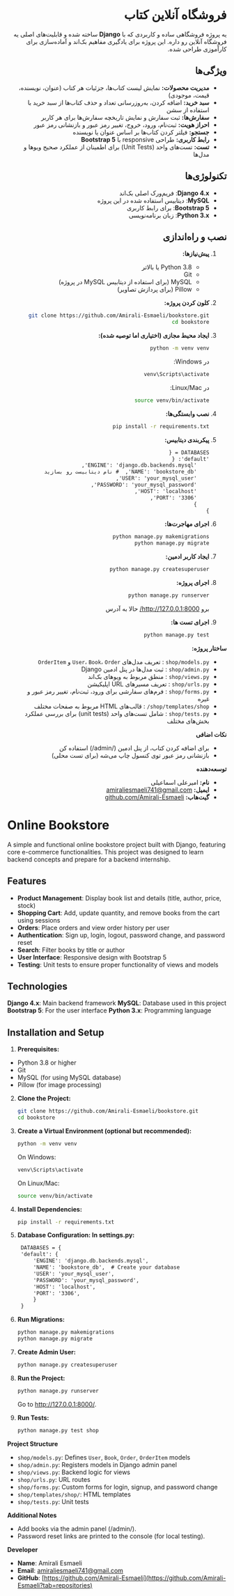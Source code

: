 <div dir="rtl">

# فروشگاه آنلاین کتاب
یه پروژه فروشگاهی ساده و کاربردی که با **Django** ساخته شده و قابلیت‌های اصلی یه فروشگاه آنلاین رو داره. این پروژه برای یادگیری مفاهیم بک‌اند و آماده‌سازی برای کارآموزی طراحی شده.

## ویژگی‌ها
- **مدیریت محصولات:** نمایش لیست کتاب‌ها، جزئیات هر کتاب (عنوان، نویسنده، قیمت، موجودی)
- **سبد خرید:** اضافه کردن، به‌روزرسانی تعداد و حذف کتاب‌ها از سبد خرید با استفاده از سشن
- **سفارش‌ها:** ثبت سفارش و نمایش تاریخچه سفارش‌ها برای هر کاربر
- **احراز هویت:** ثبت‌نام، ورود، خروج، تغییر رمز عبور و بازنشانی رمز عبور
- **جستجو:** فیلتر کردن کتاب‌ها بر اساس عنوان یا نویسنده
- **رابط کاربری:** طراحی responsive با **Bootstrap 5**
- **تست:** تست‌های واحد (Unit Tests) برای اطمینان از عملکرد صحیح ویوها و مدل‌ها

## تکنولوژی‌ها
- **Django 4.x**: فریم‌ورک اصلی بک‌اند
- **MySQL**: دیتابیس استفاده شده در این پروژه
- **Bootstrap 5**: برای رابط کاربری
- **Python 3.x**: زبان برنامه‌نویسی

## نصب و راه‌اندازی
1. **پیش‌نیازها:**
   - Python 3.8 یا بالاتر
   - Git
   - MySQL (برای استفاده از دیتابیس MySQL در پروژه)
   - Pillow (برای پردازش تصاویر)

2. **کلون کردن پروژه:**
   ```bash
   git clone https://github.com/Amirali-Esmaeli/bookstore.git
   cd bookstore

3. **ایجاد محیط مجازی (اختیاری اما توصیه شده):**
    ```bash
    python -m venv venv
    ```
    در Windows:
    ```cmd
    venv\Scripts\activate
    ```
    در Linux/Mac:
    ```bash
    source venv/bin/activate
    ```

4. **نصب وابستگی‌ها:**
    ```bash
    pip install -r requirements.txt
    ```

5. **پیکربندی دیتابیس:**
    ```cmd
    DATABASES = {
    'default': {
        'ENGINE': 'django.db.backends.mysql',
        'NAME': 'bookstore_db',  # نام دیتابیست رو بسازید
        'USER': 'your_mysql_user',
        'PASSWORD': 'your_mysql_password',
        'HOST': 'localhost',
        'PORT': '3306',
        }
    }

6. **اجرای مهاجرت‌ها:**
    ```bash
    python manage.py makemigrations
    python manage.py migrate

7. **ایجاد کاربر ادمین:**
    ```bash
    python manage.py createsuperuser

8. **اجرای پروژه:**
    ```bash
    python manage.py runserver
    ```
    برو http://127.0.0.1:8000/ حالا به آدرس 

9. **اجرای تست ها:**
    ```bash
    python manage.py test

**ساختار پروژه:**

- `shop/models.py` : تعریف مدل‌های `User`، `Book`، `Order` و `OrderItem`
- `shop/admin.py` : ثبت مدل‌ها در پنل ادمین Django
- `shop/views.py` : منطق مربوط به ویوهای بک‌اند
- `shop/urls.py` : تعریف مسیرهای URL اپلیکیشن
- `shop/forms.py` : فرم‌های سفارشی برای ورود، ثبت‌نام، تغییر رمز عبور و غیره
- `shop/templates/shop/` : قالب‌های HTML مربوط به صفحات مختلف
- `shop/tests.py` : شامل تست‌های واحد (unit tests) برای بررسی عملکرد بخش‌های مختلف

**نکات اضافی**

- برای اضافه کردن کتاب، از پنل ادمین (/admin/) استفاده کن
- بازنشانی رمز عبور توی کنسول چاپ می‌شه (برای تست محلی)

**توسعه‌دهنده**

- **نام:** امیرعلی اسماعیلی  
- **ایمیل:** [amiraliesmaeli741@gmail.com](mailto:amiraliesmaeli741@gmail.com)  
- **گیت‌هاب:** [github.com/Amirali-Esmaeli](https://github.com/Amirali-Esmaeli?tab=repositories)
</div> 

# Online Bookstore
A simple and functional online bookstore project built with Django, featuring core e-commerce functionalities. This project was designed to learn backend concepts and prepare for a backend internship.

## Features

- **Product Management**: Display book list and details (title, author, price, stock)  
- **Shopping Cart**: Add, update quantity, and remove books from the cart using sessions  
- **Orders**: Place orders and view order history per user  
- **Authentication**: Sign up, login, logout, password change, and password reset  
- **Search**: Filter books by title or author  
- **User Interface**: Responsive design with Bootstrap 5  
- **Testing**: Unit tests to ensure proper functionality of views and models  

## Technologies
**Django 4.x**: Main backend framework
**MySQL**: Database used in this project
**Bootstrap 5**: For the user interface
**Python 3.x**: Programming language

## Installation and Setup
1. **Prerequisites:**
- Python 3.8 or higher
- Git
- MySQL (for using MySQL database)
- Pillow (for image processing)

2. **Clone the Project:**
    ```bash
    git clone https://github.com/Amirali-Esmaeli/bookstore.git
    cd bookstore

3. **Create a Virtual Environment (optional but recommended):**
    ```bash
    python -m venv venv
    ```
    On Windows:
    ```cmd
    venv\Scripts\activate
    ```
    On Linux/Mac:
    ```bash
    source venv/bin/activate
    ```

4. **Install Dependencies:**
    ```bash
    pip install -r requirements.txt
    ```

5. **Database Configuration: In settings.py:**
   ```cmd
    DATABASES = {
    'default': {
        'ENGINE': 'django.db.backends.mysql',
        'NAME': 'bookstore_db',  # Create your database
        'USER': 'your_mysql_user',
        'PASSWORD': 'your_mysql_password',
        'HOST': 'localhost',
        'PORT': '3306',
        }
    }

6. **Run Migrations:**
    ```bash
    python manage.py makemigrations
    python manage.py migrate

7. **Create Admin User:**
    ```bash
    python manage.py createsuperuser

8. **Run the Project:**
    ```bash
    python manage.py runserver
    ```
    Go to http://127.0.0.1:8000/.

9. **Run Tests:**
    ```bash
    python manage.py test shop

**Project Structure**
- `shop/models.py`: Defines `User`, `Book`, `Order`, `OrderItem` models
- `shop/admin.py`: Registers models in Django admin panel
- `shop/views.py`: Backend logic for views
- `shop/urls.py`: URL routes
- `shop/forms.py`: Custom forms for login, signup, and password change
- `shop/templates/shop/`: HTML templates
- `shop/tests.py`: Unit tests

**Additional Notes**
- Add books via the admin panel (/admin/).
- Password reset links are printed to the console (for local testing).

**Developer**

- **Name**: Amirali Esmaeli
- **Email**: [amiraliesmaeli741@gmail.com](mailto:amiraliesmaeli741@gmail.com)
- **GitHub**: [https://github.com/Amirali-Esmaeli](https://github.com/Amirali-Esmaeli?tab=repositories)

